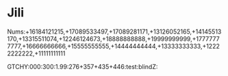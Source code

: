 # Jili

Nums:+16184121215,+17089533497,+17089281171,+13126052165,+14145513170,+13315511074,+12246124673,+18888888888,+19999999999,+17777777777,+16666666666,+15555555555,+14444444444,+13333333333,+12222222222,+11111111111

GTCHY:000:300:1.99:276+357+435+446:test:blindZ:
